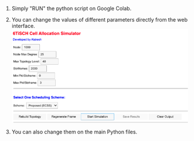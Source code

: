 1) Simply "RUN" the python script on Google Colab.
  
2) You can change the values of different parameters directly from the web interface.
![Web Interface](web_interface.png)


3) You can also change them on the main Python files. 
